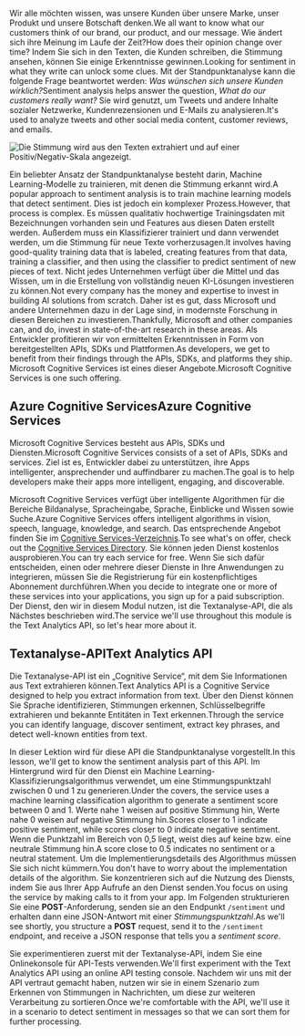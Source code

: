 <span data-ttu-id="17b7a-101">Wir alle möchten wissen, was unsere Kunden über unsere Marke, unser Produkt und unsere Botschaft denken.</span><span class="sxs-lookup"><span data-stu-id="17b7a-101">We all want to know what our customers think of our brand, our product, and our message.</span></span> <span data-ttu-id="17b7a-102">Wie ändert sich ihre Meinung im Laufe der Zeit?</span><span class="sxs-lookup"><span data-stu-id="17b7a-102">How does their opinion change over time?</span></span> <span data-ttu-id="17b7a-103">Indem Sie sich in den Texten, die Kunden schreiben, die Stimmung ansehen, können Sie einige Erkenntnisse gewinnen.</span><span class="sxs-lookup"><span data-stu-id="17b7a-103">Looking for sentiment in what they write can unlock some clues.</span></span> <span data-ttu-id="17b7a-104">Mit der Standpunktanalyse kann die folgende Frage beantwortet werden: *Was wünschen sich unsere Kunden wirklich?*</span><span class="sxs-lookup"><span data-stu-id="17b7a-104">Sentiment analysis helps answer the question, *What do our customers really want?*</span></span> <span data-ttu-id="17b7a-105">Sie wird genutzt, um Tweets und andere Inhalte sozialer Netzwerke, Kundenrezensionen und E-Mails zu analysieren.</span><span class="sxs-lookup"><span data-stu-id="17b7a-105">It's used to analyze tweets and other social media content, customer reviews, and emails.</span></span>

![Die Stimmung wird aus den Texten extrahiert und auf einer Positiv/Negativ-Skala angezeigt.](../media/sentiment-analysis.png)

 <span data-ttu-id="17b7a-107">Ein beliebter Ansatz der Standpunktanalyse besteht darin, Machine Learning-Modelle zu trainieren, mit denen die Stimmung erkannt wird.</span><span class="sxs-lookup"><span data-stu-id="17b7a-107">A popular approach to sentiment analysis is to train machine learning models that detect sentiment.</span></span> <span data-ttu-id="17b7a-108">Dies ist jedoch ein komplexer Prozess.</span><span class="sxs-lookup"><span data-stu-id="17b7a-108">However, that process is complex.</span></span> <span data-ttu-id="17b7a-109">Es müssen qualitativ hochwertige Trainingsdaten mit Bezeichnungen vorhanden sein und Features aus diesen Daten erstellt werden. Außerdem muss ein Klassifizierer trainiert und dann verwendet werden, um die Stimmung für neue Texte vorherzusagen.</span><span class="sxs-lookup"><span data-stu-id="17b7a-109">It involves having good-quality training data that is labeled, creating features from that data, training a classifier, and then using the classifier to predict sentiment of new pieces of text.</span></span> <span data-ttu-id="17b7a-110">Nicht jedes Unternehmen verfügt über die Mittel und das Wissen, um in die Erstellung von vollständig neuen KI-Lösungen investieren zu können.</span><span class="sxs-lookup"><span data-stu-id="17b7a-110">Not every company has the money and expertise to invest in building AI solutions from scratch.</span></span> <span data-ttu-id="17b7a-111">Daher ist es gut, dass Microsoft und andere Unternehmen dazu in der Lage sind, in modernste Forschung in diesen Bereichen zu investieren.</span><span class="sxs-lookup"><span data-stu-id="17b7a-111">Thankfully, Microsoft and other companies can, and do, invest in state-of-the-art research in these areas.</span></span> <span data-ttu-id="17b7a-112">Als Entwickler profitieren wir von ermittelten Erkenntnissen in Form von bereitgestellten APIs, SDKs und Plattformen.</span><span class="sxs-lookup"><span data-stu-id="17b7a-112">As developers, we get to benefit from their findings through the APIs, SDKs, and platforms they ship.</span></span> <span data-ttu-id="17b7a-113">Microsoft Cognitive Services ist eines dieser Angebote.</span><span class="sxs-lookup"><span data-stu-id="17b7a-113">Microsoft Cognitive Services is one such offering.</span></span>

## <a name="azure-cognitive-services"></a><span data-ttu-id="17b7a-114">Azure Cognitive Services</span><span class="sxs-lookup"><span data-stu-id="17b7a-114">Azure Cognitive Services</span></span>

<span data-ttu-id="17b7a-115">Microsoft Cognitive Services besteht aus APIs, SDKs und Diensten.</span><span class="sxs-lookup"><span data-stu-id="17b7a-115">Microsoft Cognitive Services consists of a set of APIs, SDKs and services.</span></span> <span data-ttu-id="17b7a-116">Ziel ist es, Entwickler dabei zu unterstützen, ihre Apps intelligenter, ansprechender und auffindbarer zu machen.</span><span class="sxs-lookup"><span data-stu-id="17b7a-116">The goal is to help developers make their apps more intelligent, engaging, and discoverable.</span></span>

<span data-ttu-id="17b7a-117">Microsoft Cognitive Services verfügt über intelligente Algorithmen für die Bereiche Bildanalyse, Spracheingabe, Sprache, Einblicke und Wissen sowie Suche.</span><span class="sxs-lookup"><span data-stu-id="17b7a-117">Azure Cognitive Services offers intelligent algorithms in vision, speech, language, knowledge, and search.</span></span> <span data-ttu-id="17b7a-118">Das entsprechende Angebot finden Sie im [Cognitive Services-Verzeichnis](https://azure.microsoft.com/services/cognitive-services/directory/).</span><span class="sxs-lookup"><span data-stu-id="17b7a-118">To see what's on offer, check out the [Cognitive Services Directory](https://azure.microsoft.com/services/cognitive-services/directory/).</span></span> <span data-ttu-id="17b7a-119">Sie können jeden Dienst kostenlos ausprobieren.</span><span class="sxs-lookup"><span data-stu-id="17b7a-119">You can try each service for free.</span></span> <span data-ttu-id="17b7a-120">Wenn Sie sich dafür entscheiden, einen oder mehrere dieser Dienste in Ihre Anwendungen zu integrieren, müssen Sie die Registrierung für ein kostenpflichtiges Abonnement durchführen.</span><span class="sxs-lookup"><span data-stu-id="17b7a-120">When you decide to integrate one or more of these services into your applications, you sign up for a paid subscription.</span></span> <span data-ttu-id="17b7a-121">Der Dienst, den wir in diesem Modul nutzen, ist die Textanalyse-API, die als Nächstes beschrieben wird.</span><span class="sxs-lookup"><span data-stu-id="17b7a-121">The service we'll use throughout this module is the Text Analytics API, so let's hear more about it.</span></span>

## <a name="text-analytics-api"></a><span data-ttu-id="17b7a-122">Textanalyse-API</span><span class="sxs-lookup"><span data-stu-id="17b7a-122">Text Analytics API</span></span>

<span data-ttu-id="17b7a-123">Die Textanalyse-API ist ein „Cognitive Service“, mit dem Sie Informationen aus Text extrahieren können.</span><span class="sxs-lookup"><span data-stu-id="17b7a-123">Text Analytics API is a Cognitive Service designed to help you extract information from text.</span></span> <span data-ttu-id="17b7a-124">Über den Dienst können Sie Sprache identifizieren, Stimmungen erkennen, Schlüsselbegriffe extrahieren und bekannte Entitäten in Text erkennen.</span><span class="sxs-lookup"><span data-stu-id="17b7a-124">Through the service you can identify language, discover sentiment, extract key phrases, and detect well-known entities from text.</span></span> 

<span data-ttu-id="17b7a-125">In dieser Lektion wird für diese API die Standpunktanalyse vorgestellt.</span><span class="sxs-lookup"><span data-stu-id="17b7a-125">In this lesson, we'll get to know the sentiment analysis part of this API.</span></span> <span data-ttu-id="17b7a-126">Im Hintergrund wird für den Dienst ein Machine Learning-Klassifizierungsalgorithmus verwendet, um eine Stimmungspunktzahl zwischen 0 und 1 zu generieren.</span><span class="sxs-lookup"><span data-stu-id="17b7a-126">Under the covers, the service uses a machine learning classification algorithm to generate a sentiment score between 0 and 1.</span></span> <span data-ttu-id="17b7a-127">Werte nahe 1 weisen auf positive Stimmung hin, Werte nahe 0 weisen auf negative Stimmung hin.</span><span class="sxs-lookup"><span data-stu-id="17b7a-127">Scores closer to 1 indicate positive sentiment, while scores closer to 0 indicate negative sentiment.</span></span> <span data-ttu-id="17b7a-128">Wenn die Punktzahl im Bereich von 0,5 liegt, weist dies auf keine bzw. eine neutrale Stimmung hin.</span><span class="sxs-lookup"><span data-stu-id="17b7a-128">A score close to 0.5 indicates no sentiment or a neutral statement.</span></span> <span data-ttu-id="17b7a-129">Um die Implementierungsdetails des Algorithmus müssen Sie sich nicht kümmern.</span><span class="sxs-lookup"><span data-stu-id="17b7a-129">You don't have to worry about the implementation details of the algorithm.</span></span> <span data-ttu-id="17b7a-130">Sie konzentrieren sich auf die Nutzung des Diensts, indem Sie aus Ihrer App Aufrufe an den Dienst senden.</span><span class="sxs-lookup"><span data-stu-id="17b7a-130">You focus on using the service by making calls to it from your app.</span></span> <span data-ttu-id="17b7a-131">Im Folgenden strukturieren Sie eine **POST**-Anforderung, senden sie an den Endpunkt `/sentiment` und erhalten dann eine JSON-Antwort mit einer *Stimmungspunktzahl*.</span><span class="sxs-lookup"><span data-stu-id="17b7a-131">As we'll see shortly, you structure a **POST** request, send it to the `/sentiment` endpoint, and receive a JSON response that tells you a *sentiment score*.</span></span>

<span data-ttu-id="17b7a-132">Sie experimentieren zuerst mit der Textanalyse-API, indem Sie eine Onlinekonsole für API-Tests verwenden.</span><span class="sxs-lookup"><span data-stu-id="17b7a-132">We'll first experiment with the Text Analytics API using an online API testing console.</span></span> <span data-ttu-id="17b7a-133">Nachdem wir uns mit der API vertraut gemacht haben, nutzen wir sie in einem Szenario zum Erkennen von Stimmungen in Nachrichten, um diese zur weiteren Verarbeitung zu sortieren.</span><span class="sxs-lookup"><span data-stu-id="17b7a-133">Once we're comfortable with the API, we'll use it in a scenario to detect sentiment in messages so that we can sort them for further processing.</span></span>